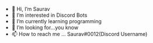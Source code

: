 - 👋 Hi, I’m Saurav
- 👀 I’m interested in Discord Bots
- 🌱 I’m currently learning programming
- 💞️ I’m looking for...you know
- 📫 How to reach me ... Saurav#0012(Discord Username)

<!---
I swear Github made for me this README.md file.
--->
